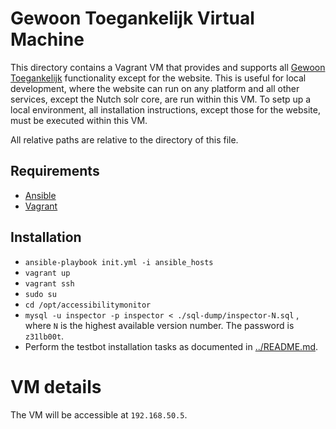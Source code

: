 # Gewoon Toegankelijk Virtual Machine
This directory contains a Vagrant VM that provides and supports all 
[Gewoon Toegankelijk](http://gewoontoegankelijk.nl) functionality except for 
the website. This is useful for local development, where the website can run on 
any platform and all other services, except the Nutch solr core, are run within 
this VM. To setp up a local environment, all installation instructions, except 
those for the website, must be executed within this VM.

All relative paths are relative to the directory of this file.

## Requirements
- [Ansible](http://ansible.com)
- [Vagrant](https://vagrantup.com)

## Installation
- `ansible-playbook init.yml -i ansible_hosts`
- `vagrant up`
- `vagrant ssh`
- `sudo su`
- `cd /opt/accessibilitymonitor`
- `mysql -u inspector -p inspector < ./sql-dump/inspector-N.sql` , where `N` is
  the highest available version number. The password is `z31lb00t`.
- Perform the testbot installation tasks as documented in
  [../README.md](../README.md).

# VM details
The VM will be accessible at `192.168.50.5`. 
